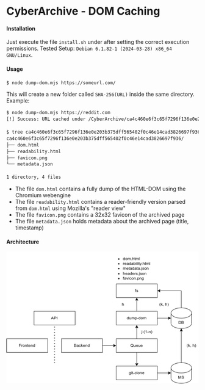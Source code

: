 # CyberArchive - DOM Caching
#### Installation
Just execute the file `install.sh` under after setting the correct execution permissions. Tested Setup: `Debian 6.1.82-1 (2024-03-28) x86_64 GNU/Linux`.

#### Usage
```bash
$ node dump-dom.mjs https://someurl.com/
```
This will create a new folder called `SHA-256(URL)` inside the same directory. Example:
```bash
$ node dump-dom.mjs https://reddit.com
[!] Success: URL cached under /CyberArchive/ca4c460e6f3c65f7296f136e0e203b375dff565402f0c46e14cad3826697f936/

$ tree ca4c460e6f3c65f7296f136e0e203b375dff565402f0c46e14cad3826697f936/
ca4c460e6f3c65f7296f136e0e203b375dff565402f0c46e14cad3826697f936/
├── dom.html
├── readability.html
├── favicon.png
└── metadata.json

1 directory, 4 files
```
- The file `dom.html` contains a fully dump of the HTML-DOM using the Chromium webengine
- The file `readability.html` contains a reader-friendly version parsed from `dom.html` using Mozilla's "reader view"
- The file `favicon.png` contains a 32x32 favicon of the archived page
- The file `metadata.json` holds metadata about the archived page (title, timestamp)

#### Architecture

![architecture](misc/architecture.png "Architecture")